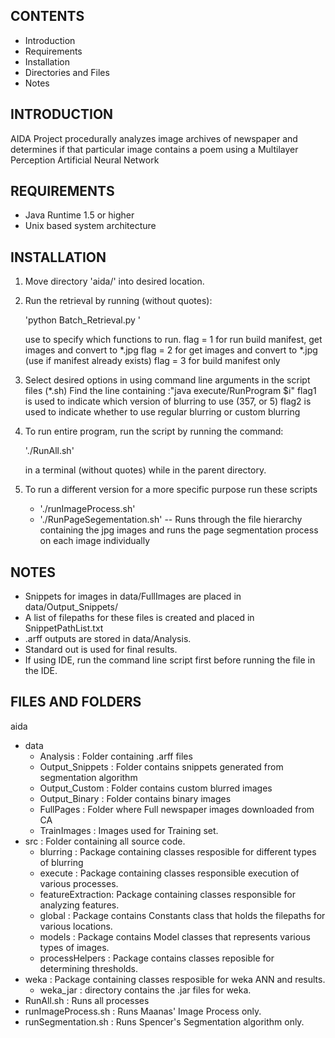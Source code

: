 CONTENTS
----------------------
* Introduction
* Requirements
* Installation
* Directories and Files
* Notes


INTRODUCTION
------------
AIDA Project procedurally analyzes image archives of newspaper and 
determines if that particular image contains a poem using a Multilayer Perception
Artificial Neural Network

REQUIREMENTS
------------
* Java Runtime 1.5 or higher
* Unix based system architecture

INSTALLATION
------------
1. Move directory 'aida/' into desired location.
2. Run the retrieval by running (without quotes):

	'python Batch_Retrieval.py <flag> <begin year> <end year>'
 	
	use <flag> to specify which functions to run. 
	flag = 1 for run build manifest, get images and convert to *.jpg
	flag = 2 for get images and convert to *.jpg (use if manifest already exists)
	flag = 3 for build manifest only 

3. Select desired options in using command line arguments in the script files (*.sh)
	Find the line containing :"java execute/RunProgram <flag1> <flag2> $i"
	flag1 is used to indicate which version of blurring to use (357, or 5)
	flag2 is used to indicate whether to use regular blurring or custom blurring
4. To run entire program, run the script by running the command:

	'./RunAll.sh'

   in a terminal (without quotes) while in the parent directory. 

5. To run a different version for a more specific purpose run these scripts
	
	* './runImageProcess.sh'
	* './RunPageSegementation.sh' -- Runs through the file hierarchy containing the jpg images and runs the page segmentation process on each image individually

NOTES
-----
* Snippets for images in data/FullImages are placed in data/Output_Snippets/
* A list of filepaths for these files is created and placed in SnippetPathList.txt
* .arff outputs are stored in data/Analysis.
* Standard out is used for final results.
* If using IDE, run the command line script first before running the file in
  the IDE.

FILES AND FOLDERS
-----------------
aida  
+ data  
    - Analysis : Folder containing .arff files  
    - Output_Snippets : Folder contains snippets generated from segmentation algorithm  
    - Output_Custom : Folder contains custom blurred images  
    - Output_Binary : Folder contains binary images  
    - FullPages : Folder where Full newspaper images downloaded from CA  
    - TrainImages : Images used for Training set.  
+ src : Folder containing all source code.  
    - blurring : Package containing classes resposible for different types of blurring  
    - execute : Package containing classes responsible execution of various processes.  
    - featureExtraction: Package containing classes responsible for analyzing features.  
    - global : Package contains Constants class that holds the filepaths for various locations.  
    - models : Package contains Model classes that represents various types of images.  
    - processHelpers : Package contains classes reposible for determining thresholds.  
+ weka : Package containing classes resposible for weka ANN and results.  
    - weka_jar : directory contains the .jar files for weka.  
+ RunAll.sh : Runs all processes  
+ runImageProcess.sh : Runs Maanas' Image Process only.  
+ runSegmentation.sh : Runs Spencer's Segmentation algorithm only.  
